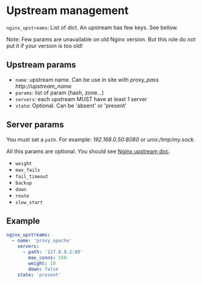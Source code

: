 Upstream management
===================

`nginx_upstreams`: List of dict. An upstream has few keys. See bellow.

Note: Few params are unavailable on old Nginx version. But this role do _not_ put it if your version is too old!

Upstream params
---------------

- `name`: upstream name. Can be use in site with *proxy_pass http://upstream_name*
- `params`: list of param (hash, zone...)
- `servers`: each upstream MUST have at least 1 server
- `state`: Optional. Can be 'absent' or 'present'

Server params
-------------

You must set a `path`. For example: *192.168.0.50:8080* or *unix:/tmp/my.sock*.

All this params are optional. You should see [Nginx upstream doc](http://nginx.org/en/docs/http/ngx_http_upstream_module.html).

- `weight`
- `max_fails`
- `fail_timeout`
- `backup`
- `down`
- `route`
- `slow_start`

Example
-------

```yaml
nginx_upstreams:
  - name: 'proxy_apache'
    servers:
      - path: '127.0.0.1:80'
        max_conns: 150
        weight: 10
        down: false
    state: 'present'
```
